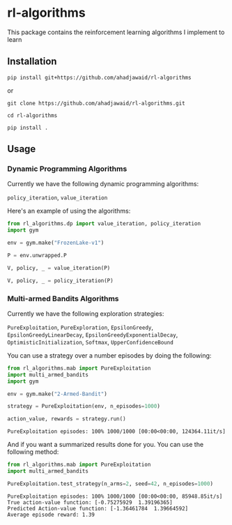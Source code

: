 # rl-algorithms
This package contains the reinforcement learning algorithms I implement to learn 

## Installation 
```
pip install git+https://github.com/ahadjawaid/rl-algorithms
```

or 

```
git clone https://github.com/ahadjawaid/rl-algorithms.git

cd rl-algorithms

pip install .
```

## Usage

### Dynamic Programming Algorithms
Currently we have the following dynamic programming algorithms:

`policy_iteration`, `value_iteration`

Here's an example of using the algorithms:

```python
from rl_algorithms.dp import value_iteration, policy_iteration
import gym

env = gym.make("FrozenLake-v1")

P = env.unwrapped.P

V, policy, _ = value_iteration(P)

V, policy, _ = policy_iteration(P)
```

### Multi-armed Bandits Algorithms

Currently we have the following exploration strategies:

`PureExploitation`, `PureExploration`, `EpsilonGreedy`, `EpsilonGreedyLinearDecay`, `EpsilonGreedyExponentialDecay`, `OptimisticInitialization`, `Softmax`, `UpperConfidenceBound`


You can use a strategy over a number episodes by doing the following:
```python
from rl_algorithms.mab import PureExploitation
import multi_armed_bandits
import gym

env = gym.make("2-Armed-Bandit")

strategy = PureExploitation(env, n_episodes=1000)

action_value, rewards = strategy.run()
```
```output
PureExploitation episodes: 100% 1000/1000 [00:00<00:00, 124364.11it/s]
```

And if you want a summarized results done for you. You can use the following method:

```python
from rl_algorithms.mab import PureExploitation
import multi_armed_bandits

PureExploitation.test_strategy(n_arms=2, seed=42, n_episodes=1000)
```
```output
PureExploitation episodes: 100% 1000/1000 [00:00<00:00, 85948.85it/s]
True action-value function: [-0.75275929  1.39196365]
Predicted Action-value function: [-1.36461784  1.39664592]
Average episode reward: 1.39
```
